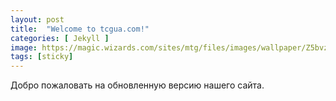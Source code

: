 ```yaml
---
layout: post
title:  "Welcome to tcgua.com!"
categories: [ Jekyll ]
image: https://magic.wizards.com/sites/mtg/files/images/wallpaper/Z5bvzqxDOR_WAR_1920x1080.jpg
tags: [sticky]
---
```

Добро пожаловать на обновленную версию нашего сайта.
